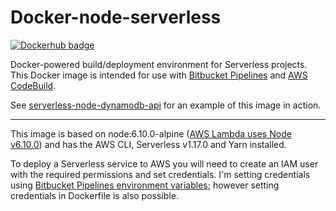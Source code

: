 # Docker-node-serverless

[![Dockerhub badge](http://dockeri.co/image/jch254/docker-node-serverless)](https://hub.docker.com/r/jch254/docker-node-serverless)

Docker-powered build/deployment environment for Serverless projects. This Docker image is intended for use with [Bitbucket Pipelines](https://bitbucket.org/product/features/pipelines) and [AWS CodeBuild](https://aws.amazon.com/codebuild).

See [serverless-node-dynamodb-api](https://github.com/jch254/serverless-node-dynamodb-api) for an example of this image in action.

---

This image is based on node:6.10.0-alpine ([AWS Lambda uses Node v6.10.0](http://docs.aws.amazon.com/lambda/latest/dg/current-supported-versions.html)) and has the AWS CLI, Serverless v1.17.0 and Yarn installed.

To deploy a Serverless service to AWS you will need to create an IAM user with the required permissions and set credentials. I'm setting credentials using [Bitbucket Pipelines environment variables](https://confluence.atlassian.com/bitbucket/environment-variables-in-bitbucket-pipelines-794502608.html); however setting credentials in Dockerfile is also possible.
